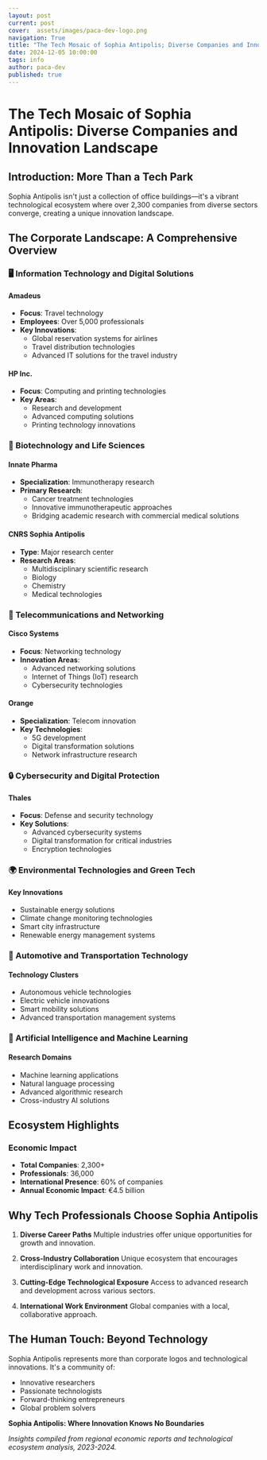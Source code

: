 ```yaml
---
layout: post
current: post
cover:  assets/images/paca-dev-logo.png
navigation: True
title: "The Tech Mosaic of Sophia Antipolis; Diverse Companies and Innovation Landscape"
date: 2024-12-05 10:00:00
tags: info
author: paca-dev
published: true
---
```


# The Tech Mosaic of Sophia Antipolis: Diverse Companies and Innovation Landscape

## Introduction: More Than a Tech Park

Sophia Antipolis isn't just a collection of office buildings—it's a vibrant technological ecosystem where over 2,300 companies from diverse sectors converge, creating a unique innovation landscape.

## The Corporate Landscape: A Comprehensive Overview

### 🖥️ Information Technology and Digital Solutions

#### Amadeus
- **Focus**: Travel technology
- **Employees**: Over 5,000 professionals
- **Key Innovations**:
  - Global reservation systems for airlines
  - Travel distribution technologies
  - Advanced IT solutions for the travel industry

#### HP Inc.
- **Focus**: Computing and printing technologies
- **Key Areas**:
  - Research and development
  - Advanced computing solutions
  - Printing technology innovations

### 🧬 Biotechnology and Life Sciences

#### Innate Pharma
- **Specialization**: Immunotherapy research
- **Primary Research**:
  - Cancer treatment technologies
  - Innovative immunotherapeutic approaches
  - Bridging academic research with commercial medical solutions

#### CNRS Sophia Antipolis
- **Type**: Major research center
- **Research Areas**:
  - Multidisciplinary scientific research
  - Biology
  - Chemistry
  - Medical technologies

### 📡 Telecommunications and Networking

#### Cisco Systems
- **Focus**: Networking technology
- **Innovation Areas**:
  - Advanced networking solutions
  - Internet of Things (IoT) research
  - Cybersecurity technologies

#### Orange
- **Specialization**: Telecom innovation
- **Key Technologies**:
  - 5G development
  - Digital transformation solutions
  - Network infrastructure research

### 🔒 Cybersecurity and Digital Protection

#### Thales
- **Focus**: Defense and security technology
- **Key Solutions**:
  - Advanced cybersecurity systems
  - Digital transformation for critical industries
  - Encryption technologies

### 🌍 Environmental Technologies and Green Tech

#### Key Innovations
- Sustainable energy solutions
- Climate change monitoring technologies
- Smart city infrastructure
- Renewable energy management systems

### 🚗 Automotive and Transportation Technology

#### Technology Clusters
- Autonomous vehicle technologies
- Electric vehicle innovations
- Smart mobility solutions
- Advanced transportation management systems

### 🤖 Artificial Intelligence and Machine Learning

#### Research Domains
- Machine learning applications
- Natural language processing
- Advanced algorithmic research
- Cross-industry AI solutions

## Ecosystem Highlights

### Economic Impact
- **Total Companies**: 2,300+
- **Professionals**: 36,000
- **International Presence**: 60% of companies
- **Annual Economic Impact**: €4.5 billion

## Why Tech Professionals Choose Sophia Antipolis

1. **Diverse Career Paths**
   Multiple industries offer unique opportunities for growth and innovation.

2. **Cross-Industry Collaboration**
   Unique ecosystem that encourages interdisciplinary work and innovation.

3. **Cutting-Edge Technological Exposure**
   Access to advanced research and development across various sectors.

4. **International Work Environment**
   Global companies with a local, collaborative approach.

## The Human Touch: Beyond Technology

Sophia Antipolis represents more than corporate logos and technological innovations. It's a community of:
- Innovative researchers
- Passionate technologists
- Forward-thinking entrepreneurs
- Global problem solvers

**Sophia Antipolis: Where Innovation Knows No Boundaries**

*Insights compiled from regional economic reports and technological ecosystem analysis, 2023-2024.*
